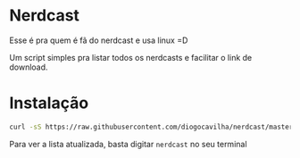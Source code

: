 # Nerdcast

Esse é pra quem é fã do nerdcast e usa linux =D

Um script simples pra listar todos os nerdcasts e facilitar o link de download.

# Instalação

```bash
curl -sS https://raw.githubusercontent.com/diogocavilha/nerdcast/master/install.sh | sh
```

Para ver a lista atualizada, basta digitar `nerdcast` no seu terminal
